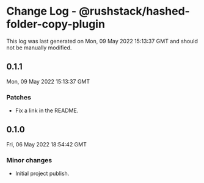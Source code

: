 # Change Log - @rushstack/hashed-folder-copy-plugin

This log was last generated on Mon, 09 May 2022 15:13:37 GMT and should not be manually modified.

## 0.1.1
Mon, 09 May 2022 15:13:37 GMT

### Patches

- Fix a link in the README.

## 0.1.0
Fri, 06 May 2022 18:54:42 GMT

### Minor changes

- Initial project publish.

